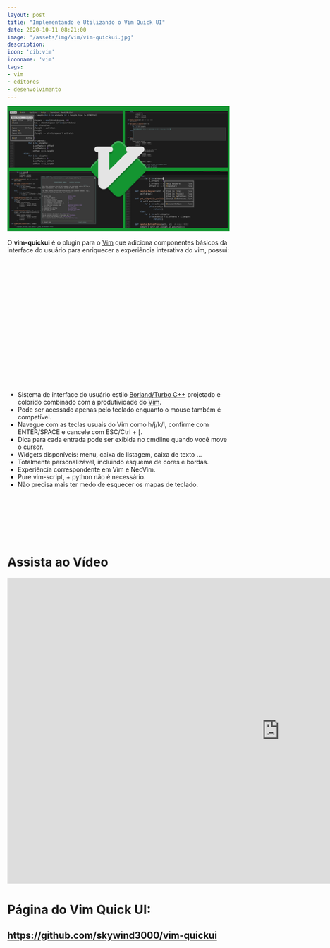 ```yaml
---
layout: post
title: "Implementando e Utilizando o Vim Quick UI"
date: 2020-10-11 08:21:00
image: '/assets/img/vim/vim-quickui.jpg'
description:
icon: 'cib:vim'
iconname: 'vim'
tags:
- vim
- editores
- desenvolvimento
---
```


![Implementando e Utilizando o Vim Quick UI](/assets/img/vim/vim-quickui.jpg)

O **vim-quickui** é o plugin para o [Vim](https://terminalroot.com.br/vim/) que adiciona componentes básicos da interface do usuário para enriquecer a experiência interativa do vim, possui:

<!-- QUADRADO -->
<script async src="//pagead2.googlesyndication.com/pagead/js/adsbygoogle.js"></script>
<ins class="adsbygoogle"
style="display:inline-block;width:336px;height:280px"
data-ad-client="ca-pub-2838251107855362"
data-ad-slot="5351066970"></ins>
<script>
(adsbygoogle = window.adsbygoogle || []).push({});
</script>

+ Sistema de interface do usuário estilo [Borland/Turbo C++]() projetado e colorido combinado com a produtividade do [Vim]().
+ Pode ser acessado apenas pelo teclado enquanto o mouse também é compatível.
+ Navegue com as teclas usuais do Vim como h/j/k/l, confirme com ENTER/SPACE e cancele com ESC/Ctrl + [.
+ Dica para cada entrada pode ser exibida no cmdline quando você move o cursor.
+ Widgets disponíveis: menu, caixa de listagem, caixa de texto ...
+ Totalmente personalizável, incluindo esquema de cores e bordas.
+ Experiência correspondente em Vim e NeoVim.
+ Pure vim-script, + python não é necessário.
+ Não precisa mais ter medo de esquecer os mapas de teclado.

<!-- MINI ANÚNCIO -->
<script async src="//pagead2.googlesyndication.com/pagead/js/adsbygoogle.js"></script>
<!-- Games Root -->
<ins class="adsbygoogle"
style="display:inline-block;width:730px;height:95px"
data-ad-client="ca-pub-2838251107855362"
data-ad-slot="5351066970"></ins>
<script>
(adsbygoogle = window.adsbygoogle || []).push({});
</script>


# Assista ao Vídeo

<iframe width="1234" height="694" src="https://www.youtube.com/embed/LMKiTPMV4U4" frameborder="0" allow="accelerometer; autoplay; encrypted-media; gyroscope; picture-in-picture" allowfullscreen></iframe>

# Página do Vim Quick UI:
## <https://github.com/skywind3000/vim-quickui>


<!-- RETANGULO LARGO 2 -->
<script async src="//pagead2.googlesyndication.com/pagead/js/adsbygoogle.js"></script>
<ins class="adsbygoogle"
style="display:block; text-align:center;"
data-ad-layout="in-article"
data-ad-format="fluid"
data-ad-client="ca-pub-2838251107855362"
data-ad-slot="8549252987"></ins>
<script>
(adsbygoogle = window.adsbygoogle || []).push({});
</script>



